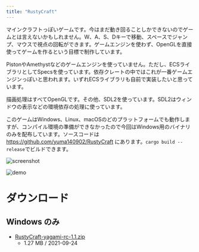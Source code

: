 ```yaml
---
title: "RustyCraft"
---
```


マインクラフトっぽいゲームです。今はまだ動き回ることしかできないのでゲームとは言えないかもしれません。W、A、S、Dキーで移動、スペースでジャンプ、マウスで視点の回転ができます。ゲームエンジンを使わず、OpenGLを直接使ってゲームを作るという目標で制作しています。

PistonやAmethystなどのゲームエンジンを使っていません。ただし、ECSライブラリとしてSpecsを使っています。依存クレートの中ではこれが一番ゲームエンジンっぽいと思われます。いずれECSライブラリも自前で実装したいと思っています。

描画処理はすべてOpenGLです。その他、SDL2を使っています。SDL2はウィンドウの表示などの環境依存の処理に使っています。

このゲームはWindows、Linux、macOSのどのプラットフォームでも動作しますが、コンパイル環境の準備ができなかったので今回はWindows用のバイナリのみを配布しています。ソースコードは https://github.com/yuma140902/RustyCraft にあります。`cargo build --release`でビルドできます。

![screenshot](https://user-images.githubusercontent.com/23431077/134598490-542474aa-095e-4939-a7c1-49a5a95d300a.png)

![demo](https://user-images.githubusercontent.com/23431077/134598462-0c093e6a-dc22-4eb2-af0d-f1e54facfb0a.gif)

# ダウンロード

## Windows のみ

- <a href="https://1drv.ms/u/s!AqAj8LwUfPOGgd8nJc6vDXEfzmo_Pw?e=J8UWuM" target="_blank">RustyCraft-yagami-rc-1.1.zip</a>
  - 1.27 MB / 2021-09-24

